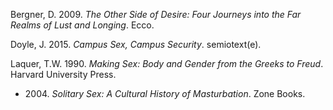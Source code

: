 Bergner, D. 2009. *The Other Side of Desire: Four Journeys into the Far Realms of Lust and Longing*. Ecco.

Doyle, J. 2015. *Campus Sex, Campus Security*. semiotext(e).

Laquer, T.W. 1990. *Making Sex: Body and Gender from the Greeks to Freud*. Harvard University Press.
* 2004\. *Solitary Sex: A Cultural History of Masturbation*. Zone Books.
